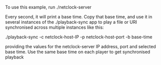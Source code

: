 To use this example, run ./netclock-server

Every second, it will print a base time. Copy that base time, and
use it in several instances of the ./playback-sync app to play
a file or URI synchronised across multiple instances like this:

./playback-sync -c netclock-host-IP -p netclock-host-port -b base-time <file>

providing the values for the netclock-server IP address, port and selected
base time. Use the same base time on each player to get synchronised playback
